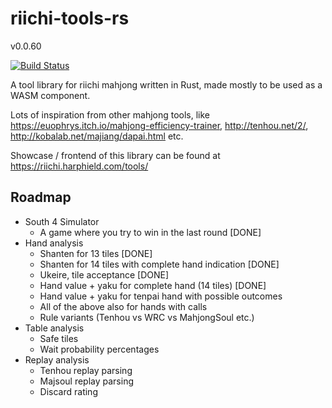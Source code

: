 # riichi-tools-rs
v0.0.60

[![Build Status](https://travis-ci.org/harphield/riichi-tools-rs.png?branch=master)](https://travis-ci.org/harphield/riichi-tools-rs)

A tool library for riichi mahjong written in Rust, made mostly to be used as a WASM component.

Lots of inspiration from other mahjong tools, like https://euophrys.itch.io/mahjong-efficiency-trainer, http://tenhou.net/2/, 
http://kobalab.net/majiang/dapai.html etc.

Showcase / frontend of this library can be found at https://riichi.harphield.com/tools/

## Roadmap
- South 4 Simulator
    - A game where you try to win in the last round [DONE]
- Hand analysis
    - Shanten for 13 tiles [DONE]
    - Shanten for 14 tiles with complete hand indication [DONE]
    - Ukeire, tile acceptance [DONE]    
    - Hand value + yaku for complete hand (14 tiles) [DONE]
    - Hand value + yaku for tenpai hand with possible outcomes
    - All of the above also for hands with calls
    - Rule variants (Tenhou vs WRC vs MahjongSoul etc.)
- Table analysis
    - Safe tiles
    - Wait probability percentages
- Replay analysis
    - Tenhou replay parsing
    - Majsoul replay parsing
    - Discard rating
